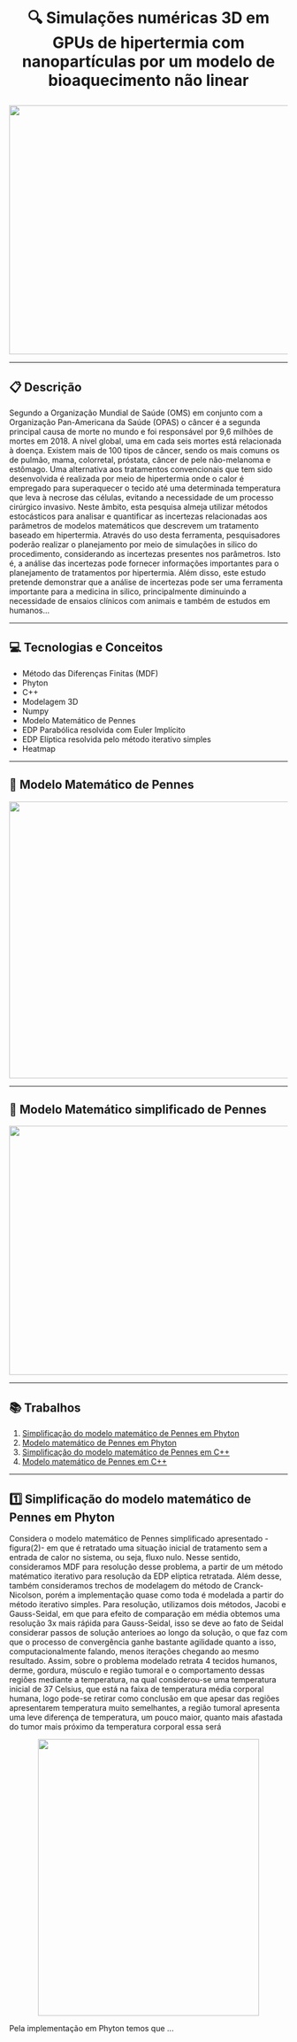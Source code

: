 # <p align = "center">🔍 Simulações numéricas 3D em GPUs de hipertermia com nanopartículas por um modelo de bioaquecimento não linear </p>

<p align="center">
   <img src="https://i.imgur.com/XaCV8aK.gif" width="600" height="450" object-fit="cover"/>
</p>

***

##  :clipboard: Descrição 

Segundo a Organização Mundial de Saúde (OMS) em conjunto com a Organização Pan-Americana da Saúde (OPAS) o câncer é a segunda principal causa de morte no mundo e foi responsável por 9,6 milhões de mortes em 2018. A nível global, uma em cada seis mortes está relacionada à doença. Existem mais de 100 tipos de câncer, sendo os mais comuns os de pulmão, mama, colorretal, próstata, câncer de pele não-melanoma e estômago. Uma alternativa aos tratamentos convencionais que tem sido desenvolvida é realizada por meio de hipertermia onde o calor é empregado para superaquecer o tecido até uma determinada temperatura que leva à necrose das células, evitando a necessidade de um processo cirúrgico invasivo. Neste âmbito, esta pesquisa almeja utilizar métodos estocásticos para analisar e quantificar as incertezas relacionadas aos parâmetros de modelos matemáticos que descrevem um tratamento baseado em hipertermia. Através do uso desta ferramenta, pesquisadores poderão realizar o planejamento por meio de simulações in silico do procedimento, considerando as incertezas presentes nos parâmetros. Isto é, a análise das incertezas pode fornecer informações importantes para o planejamento de tratamentos por hipertermia. Além disso, este estudo pretende demonstrar que a análise de incertezas pode ser uma ferramenta importante para a medicina in silico, principalmente diminuindo a necessidade de ensaios clínicos com animais e também de estudos em humanos...

***

## :computer:	 Tecnologias e Conceitos 

- Método das Diferenças Finitas (MDF)
- Phyton
- C++
- Modelagem 3D
- Numpy
- Modelo Matemático de Pennes
- EDP Parabólica resolvida com Euler Implícito
- EDP Elíptica resolvida pelo método iterativo simples
- Heatmap

*** 

## :brain: Modelo Matemático de Pennes

<p align="center">
   <img src="https://i.imgur.com/zi5kPMY.png" width="900" height="500" object-fit="cover"/>
</p>

***

## :pinching_hand: Modelo Matemático simplificado de Pennes

<p align="center">
   <img src="https://i.imgur.com/x9Fwgr7.png" width="900" height="450" object-fit="cover"/>
</p>

***

## :books: Trabalhos 

1. [Simplificação do modelo matemático de Pennes em Phyton](https://github.com/lucasmartinso/IC/blob/main/pt1_Simula%C3%A7%C3%B5es_num%C3%A9ricas_3D_em_GPUs_de_hipertermia_com_nanopart%C3%ADculas_por_um_modelo_de_bioaquecimento_n%C3%A3o_linear.ipynb)
2. [Modelo matemático de Pennes em Phyton](https://github.com/lucasmartinso/IC/blob/main/Modelo_matem%C3%A1tico_Pennes.ipynb)
3. [Simplificação do modelo matemático de Pennes em C++](https://github.com/lucasmartinso/IC/blob/main/Compiling_Cpp_Colab.ipynb)
4. [Modelo matemático de Pennes em C++](https://github.com/lucasmartinso/IC/blob/main/C%2B%2B_Pennes.ipynb)

*** 

## :one: Simplificação do modelo matemático de Pennes em Phyton

Considera o modelo matemático de Pennes simplificado apresentado -figura(2)- em que é retratado uma situação inicial de tratamento sem a entrada de calor no sistema, ou seja, fluxo nulo. Nesse sentido, consideramos MDF para resolução desse problema, a partir de um método matématico iterativo para resolução da EDP elíptica retratada. Além desse, também consideramos trechos de modelagem do método de Cranck-Nicolson, porém a implementação quase como toda é modelada a partir do método iterativo simples. 
Para resolução, utilizamos dois métodos, Jacobi e Gauss-Seidal, em que para efeito de comparação em média obtemos uma resolução 3x mais ráṕida para Gauss-Seidal, isso se deve ao fato de Seidal considerar passos de solução anterioes ao longo da solução, o que faz com que o processo de convergência ganhe bastante agilidade quanto a isso, computacionalmente falando, menos iterações chegando ao mesmo resultado.
Assim, sobre o problema modelado retrata 4 tecidos humanos, derme, gordura, músculo e região tumoral e o comportamento dessas regiões mediante a temperatura, na qual considerou-se uma temperatura inicial de 37 Celsius, que está na faixa de temperatura média corporal humana, logo pode-se retirar como conclusão em que apesar das regiões apresentarem temperatura muito semelhantes, a região tumoral apresenta uma leve diferença de temperatura, um pouco maior, quanto mais afastada do tumor mais próximo da temperatura corporal essa será  

<p align="center">
   <img src="https://i.imgur.com/P3DLqD6.png" width="400" height="500" object-fit="cover"/>
</p>

Pela implementação em Phyton temos que ...
